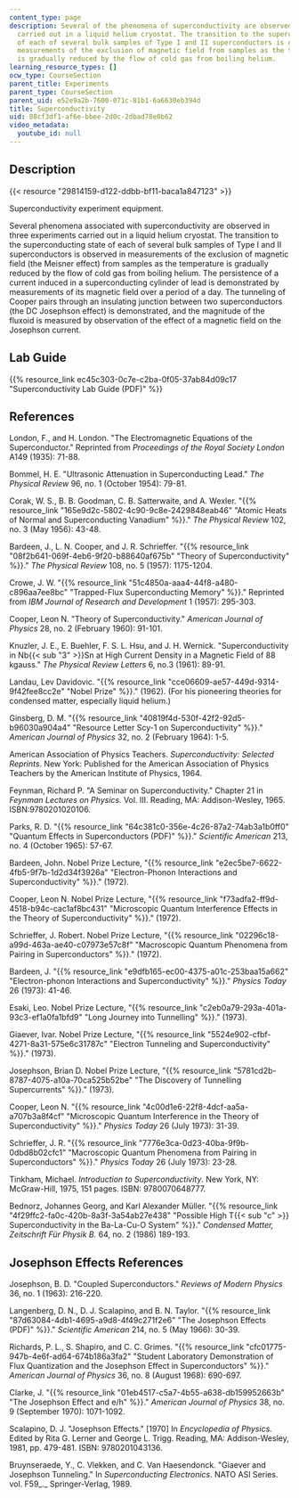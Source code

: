 ```yaml
---
content_type: page
description: Several of the phenomena of superconductivity are observed in three experiments
  carried out in a liquid helium cryostat. The transition to the superconducting state
  of each of several bulk samples of Type I and II superconductors is observed in
  measurements of the exclusion of magnetic field from samples as the temperature
  is gradually reduced by the flow of cold gas from boiling helium.
learning_resource_types: []
ocw_type: CourseSection
parent_title: Experiments
parent_type: CourseSection
parent_uid: e52e9a2b-7600-071c-81b1-6a6630eb394d
title: Superconductivity
uid: 88cf3df1-af6e-bbee-2d0c-2dbad78e0b62
video_metadata:
  youtube_id: null
---
```


Description
-----------

{{< resource "29814159-d122-ddbb-bf11-baca1a847123" >}}

Superconductivity experiment equipment.

Several phenomena associated with superconductivity are observed in three experiments carried out in a liquid helium cryostat. The transition to the superconducting state of each of several bulk samples of Type I and II superconductors is observed in measurements of the exclusion of magnetic field (the Meisner effect) from samples as the temperature is gradually reduced by the flow of cold gas from boiling helium. The persistence of a current induced in a superconducting cylinder of lead is demonstrated by measurements of its magnetic field over a period of a day. The tunneling of Cooper pairs through an insulating junction between two superconductors (the DC Josephson effect) is demonstrated, and the magnitude of the fluxoid is measured by observation of the effect of a magnetic field on the Josephson current.

Lab Guide
---------

{{% resource_link ec45c303-0c7e-c2ba-0f05-37ab84d09c17 "Superconductivity Lab Guide (PDF)" %}}

References
----------

London, F., and H. London. "The Electromagnetic Equations of the Superconductor." Reprinted from _Proceedings of the Royal Society London_ A149 (1935): 71-88.

Bommel, H. E. "Ultrasonic Attenuation in Superconducting Lead." _The Physical Review_ 96, no. 1 (October 1954): 79-81.

Corak, W. S., B. B. Goodman, C. B. Satterwaite, and A. Wexler. "{{% resource_link "165e9d2c-5802-4c90-9c8e-2429848eab46" "Atomic Heats of Normal and Superconducting Vanadium" %}}." _The Physical Review_ 102, no. 3 (May 1956): 43-48.

Bardeen, J., L. N. Cooper, and J. R. Schrieffer. "{{% resource_link "08f2b641-069f-4eb6-9f20-b88640af675b" "Theory of Superconductivity" %}}." _The Physical Review_ 108, no. 5 (1957): 1175-1204.

Crowe, J. W. "{{% resource_link "51c4850a-aaa4-44f8-a480-c896aa7ee8bc" "Trapped-Flux Superconducting Memory" %}}." Reprinted from _IBM Journal of Research and Development_ 1 (1957): 295-303.

Cooper, Leon N. "Theory of Superconductivity." _American Journal of Physics_ 28, no. 2 (February 1960): 91-101.

Knuzler, J. E., E. Buehler, F. S. L. Hsu, and J. H. Wernick. "Superconductivity in Nb{{< sub "3" >}}Sn at High Current Density in a Magnetic Field of 88 kgauss." _The Physical Review Letters_ 6, no.3 (1961): 89-91.

Landau, Lev Davidovic. "{{% resource_link "cce06609-ae57-449d-9314-9f42fee8cc2e" "Nobel Prize" %}}." (1962). (For his pioneering theories for condensed matter, especially liquid helium.)

Ginsberg, D. M. "{{% resource_link "40819f4d-530f-42f2-92d5-b96030a904a4" "Resource Letter Scy-1 on Superconductivity" %}}." _American Journal of Physics_ 32, no. 2 (February 1964): 1-5.

American Association of Physics Teachers. _Superconductivity: Selected Reprints_. New York: Published for the American Association of Physics Teachers by the American Institute of Physics, 1964.

Feynman, Richard P. "A Seminar on Superconductivity." Chapter 21 in _Feynman Lectures on Physics._ Vol. III. Reading, MA: Addison-Wesley, 1965. ISBN:9780201020106.

Parks, R. D. "{{% resource_link "64c381c0-356e-4c26-87a2-74ab3a1b0ff0" "Quantum Effects in Superconductors (PDF)" %}}." _Scientific American_ 213, no. 4 (October 1965): 57-67.

Bardeen, John. Nobel Prize Lecture, "{{% resource_link "e2ec5be7-6622-4fb5-9f7b-1d2d34f3926a" "Electron-Phonon Interactions and Superconductivity" %}}." (1972).

Cooper, Leon N. Nobel Prize Lecture, "{{% resource_link "f73adfa2-ff9d-4518-b94c-cac1af8bc431" "Microscopic Quantum Interference Effects in the Theory of Superconductivity" %}}." (1972).

Schrieffer, J. Robert. Nobel Prize Lecture, "{{% resource_link "02296c18-a99d-463a-ae40-c07973e57c8f" "Macroscopic Quantum Phenomena from Pairing in Superconductors" %}}." (1972).

Bardeen, J. "{{% resource_link "e9dfb165-ec00-4375-a01c-253baa15a662" "Electron-phonon Interactions and Superconductivity" %}}." _Physics Today_ 26 (1973): 41-46.

Esaki, Leo. Nobel Prize Lecture, "{{% resource_link "c2eb0a79-293a-401a-93c3-ef1a0fa1bfd9" "Long Journey into Tunnelling" %}}." (1973).

Giaever, Ivar. Nobel Prize Lecture, "{{% resource_link "5524e902-cfbf-4271-8a31-575e6c31787c" "Electron Tunneling and Superconductivity" %}}." (1973).

Josephson, Brian D. Nobel Prize Lecture, "{{% resource_link "5781cd2b-8787-4075-a10a-70ca525b52be" "The Discovery of Tunnelling Supercurrents" %}}." (1973).

Cooper, Leon N. "{{% resource_link "4c00d1e6-22f8-4dcf-aa5a-a707b3a8f4cf" "Microscopic Quantum Interference in the Theory of Superconductivity" %}}." _Physics Today_ 26 (July 1973): 31-39.

Schrieffer, J. R. "{{% resource_link "7776e3ca-0d23-40ba-9f9b-0dbd8b02cfc1" "Macroscopic Quantum Phenomena from Pairing in Superconductors" %}}." _Physics Today_ 26 (July 1973): 23-28.

Tinkham, Michael. _Introduction to Superconductivity_. New York, NY: McGraw-Hill, 1975, 151 pages. ISBN: 9780070648777.

Bednorz, Johannes Georg, and Karl Alexander Müller. "{{% resource_link "4f29ffc2-fa0c-420b-8a3f-3a54ab27e438" "Possible High T{{< sub \"c\" >}} Superconductivity in the Ba-La-Cu-O System" %}}." _Condensed Matter, Zeitschrift Für Physik B._ 64, no. 2 (1986) 189-193.

Josephson Effects References
----------------------------

Josephson, B. D. "Coupled Superconductors." _Reviews of Modern Physics_ 36, no. 1 (1963): 216-220.

Langenberg, D. N., D. J. Scalapino, and B. N. Taylor. "{{% resource_link "87d63084-4db1-4695-a9d8-4f49c271f2e6" "The Josephson Effects (PDF)" %}}." _Scientific American_ 214, no. 5 (May 1966): 30-39.

Richards, P. L., S. Shapiro, and C. C. Grimes. "{{% resource_link "cfc01775-947b-4e6f-ad64-674b186a3fa2" "Student Laboratory Demonstration of Flux Quantization and the Josephson Effect in Superconductors" %}}." _American Journal of Physics_ 36, no. 8 (August 1968): 690-697.

Clarke, J. "{{% resource_link "01eb4517-c5a7-4b55-a638-db159952663b" "The Josephson Effect and e/h" %}}." _American Journal of Physics_ 38, no. 9 (September 1970): 1071-1092.

Scalapino, D. J. "Josephson Effects." \[1970\] In _Encyclopedia of Physics._ Edited by Rita G. Lerner and George L. Trigg. Reading, MA: Addison-Wesley, 1981, pp. 479-481. ISBN: 9780201043136.

Bruynseraede, Y., C. Vlekken, and C. Van Haesendonck. "Giaever and Josephson Tunneling." In _Superconducting Electronics_. NATO ASI Series. vol. F59_._ Springer-Verlag, 1989.